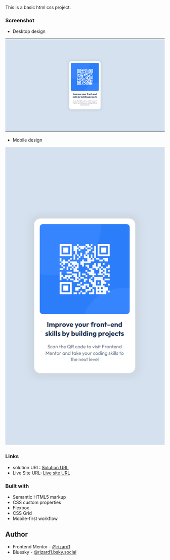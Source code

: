 This is a basic html css project.

### Screenshot
- Desktop design

![](./design/my-solution/desktop-design.PNG)

- Mobile design

![](./design/my-solution/mobile-design.PNG)

### Links

- solution URL: [Solution URL](https://github.com/rizard1/qr-code-component-main)
- Live Site URL: [Live site URL](https://rizard1.github.io/qr-code-component-main/)

### Built with

- Semantic HTML5 markup
- CSS custom properties
- Flexbox
- CSS Grid
- Mobile-first workflow

## Author

- Frontend Mentor - [@rizard1](https://www.frontendmentor.io/profile/rizard1)
- Bluesky - [@rizard1.bsky.social](https://bsky.app/profile/rizard1.bsky.social)
